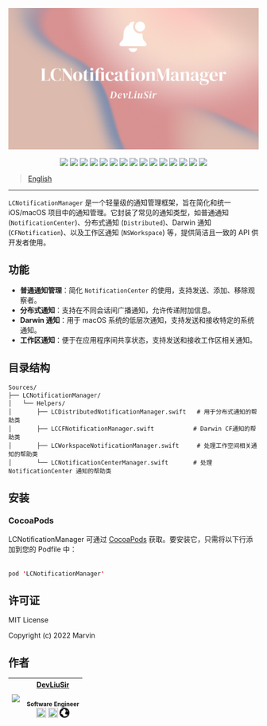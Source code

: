 <p align="center">
<img src="./Design/LCNotificationManager.png">

<p align="center">    
<img src="https://badgen.net/badge/icon/apple?icon=apple&label">
<img src="https://img.shields.io/badge/language-swift-orange.svg">
<img src="https://img.shields.io/badge/macOS-10.14+-blue.svg">
<img src="https://img.shields.io/badge/build-passing-brightgreen">
<img src="https://img.shields.io/github/languages/top/DevLiuSir/LCNotificationManager?color=blueviolet">
<img src="https://img.shields.io/github/license/DevLiuSir/LCNotificationManager.svg">
<img src="https://img.shields.io/badge/platform-osx-lightgrey.svg">
<img src="https://img.shields.io/github/languages/code-size/DevLiuSir/LCNotificationManager?color=ff69b4&label=codeSize">
<img src="https://img.shields.io/github/repo-size/DevLiuSir/LCNotificationManager">
<img src="https://img.shields.io/github/last-commit/DevLiuSir/LCNotificationManager">
<img src="https://img.shields.io/github/commit-activity/m/DevLiuSir/LCNotificationManager">
<img src="https://img.shields.io/github/stars/DevLiuSir/LCNotificationManager.svg?style=social&label=Star">
<img src="https://img.shields.io/github/forks/DevLiuSir/LCNotificationManager?style=social">
<img src="https://img.shields.io/github/watchers/DevLiuSir/LCNotificationManager?style=social">
<a href="https://twitter.com/LiuChuan_"><img src="https://img.shields.io/twitter/follow/LiuChuan_.svg?style=social"></a>
</p>


> [English](README.md)


---

`LCNotificationManager` 是一个轻量级的通知管理框架，旨在简化和统一 iOS/macOS 项目中的通知管理。它封装了常见的通知类型，如普通通知 (`NotificationCenter`)、分布式通知 (`Distributed`)、Darwin 通知 (`CFNotification`)、以及工作区通知 (`NSWorkspace`) 等，提供简洁且一致的 API 供开发者使用。

## 功能

- **普通通知管理**：简化 `NotificationCenter` 的使用，支持发送、添加、移除观察者。
- **分布式通知**：支持在不同会话间广播通知，允许传递附加信息。
- **Darwin 通知**：用于 macOS 系统的低层次通知，支持发送和接收特定的系统通知。
- **工作区通知**：便于在应用程序间共享状态，支持发送和接收工作区相关通知。

## 目录结构

```
Sources/
├── LCNotificationManager/
│   └── Helpers/
│       ├── LCDistributedNotificationManager.swift   # 用于分布式通知的帮助类
│       ├── LCCFNotificationManager.swift           # Darwin CF通知的帮助类
│       ├── LCWorkspaceNotificationManager.swift     # 处理工作空间相关通知的帮助类
│       └── LCNotificationCenterManager.swift       # 处理 NotificationCenter 通知的帮助类

```




## 安装
### CocoaPods
LCNotificationManager 可通过 [CocoaPods](https://cocoapods.org) 获取。要安装它，只需将以下行添加到您的 Podfile 中：

```swift

pod 'LCNotificationManager'

```




## 许可证

MIT License

Copyright (c) 2022 Marvin


## 作者

| [<img src="https://avatars2.githubusercontent.com/u/11488337?s=460&v=4" width="120px;"/>](https://github.com/DevLiuSir)  |  [DevLiuSir](https://github.com/DevLiuSir)<br/><br/><sub>Software Engineer</sub><br/> [<img align="center" src="https://cdn.jsdelivr.net/npm/simple-icons@3.0.1/icons/twitter.svg" height="20" width="20"/>][1] [<img align="center" src="https://cdn.jsdelivr.net/npm/simple-icons@3.0.1/icons/github.svg" height="20" width="20"/>][2] [<img align="center" src="https://raw.githubusercontent.com/iconic/open-iconic/master/svg/globe.svg" height="20" width="20"/>][3]|
| :------------: | :------------: |

[1]: https://twitter.com/LiuChuan_
[2]: https://github.com/DevLiuSir
[3]: https://devliusir.com/
